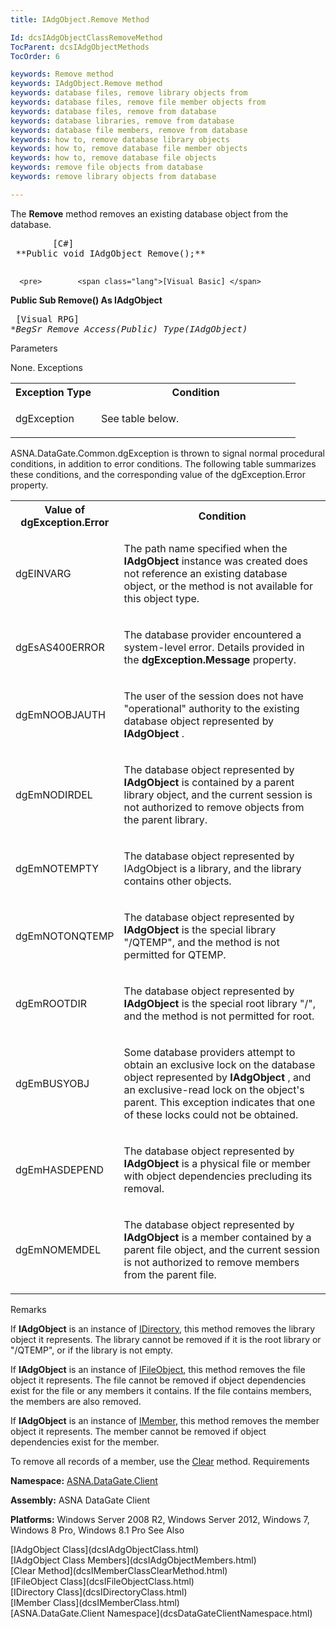 ```yaml
---
title: IAdgObject.Remove Method

Id: dcsIAdgObjectClassRemoveMethod
TocParent: dcsIAdgObjectMethods
TocOrder: 6

keywords: Remove method
keywords: IAdgObject.Remove method
keywords: database files, remove library objects from
keywords: database files, remove file member objects from
keywords: database files, remove from database
keywords: database libraries, remove from database
keywords: database file members, remove from database
keywords: how to, remove database library objects
keywords: how to, remove database file member objects
keywords: how to, remove database file objects
keywords: remove file objects from database
keywords: remove library objects from database

---
```


The **Remove** method removes an existing database object from the database.
<pre>        <span class="lang">[C#]</span>
 **Public void IAdgObject Remove();** 
      </pre>
      <pre>        <span class="lang">[Visual Basic] </span>
 **Public Sub Remove() As IAdgObject** 
      </pre>
      <pre class="prettyprint">
        <span class="lang">[Visual RPG]</span>
 **BegSr Remove Access(*Public) Type(IAdgObject)** 
      </pre>

Parameters

None.
Exceptions

<table class="dtTABLE" id="Table2" cellspacing="0">
          <colgroup span="1">
            <col align="middles" span="1" width="30%" style="FONT-WEIGHT: bold" />
            <col span="1" width="70%" />
          </colgroup>
          <tr>
            <th colspan="1" rowspan="1">
							Exception Type</th>
            <th colspan="1" rowspan="1">
							Condition</th>
          </tr>
          <tr>
            <td colspan="1" rowspan="1">

dgException 
</td>
            <td colspan="1" rowspan="1">

See table below. 
</td>
          </tr>
</table>

ASNA.DataGate.Common.dgException is thrown to signal normal procedural conditions, in addition to error conditions. The following table summarizes these conditions, and the corresponding value of the dgException.Error property.
<br />

<table class="dtTABLE" id="Table3" cellspacing="0">
          <colgroup span="1">
            <col align="middles" span="1" width="20%" style="FONT-WEIGHT: bold" />
            <col span="1" width="70%" />
          </colgroup>
          <tr>
            <th colspan="1" rowspan="1">
								Value of dgException.Error
							</th>
            <th colspan="1" rowspan="1">
								Condition
							</th>
          </tr>
          <tr>
            <td colspan="1" rowspan="1">

dgEINVARG 
</td>
            <td colspan="1" rowspan="1">

The path name specified when the **IAdgObject** instance was created does not reference an existing database object, or the method is not available for this object type. 
</td>
          </tr>
          <tr>
            <td colspan="1" rowspan="1">

dgEsAS400ERROR 
</td>
            <td colspan="1" rowspan="1">

The database provider encountered a system-level error. Details provided in the **dgException.Message** property. 
</td>
          </tr>
          <tr>
            <td colspan="1" rowspan="1">

dgEmNOOBJAUTH 
</td>
            <td colspan="1" rowspan="1">

The user of the session does not have "operational" authority to the existing database object represented by **IAdgObject** . 
</td>
          </tr>
          <tr>
            <td colspan="1" rowspan="1">

dgEmNODIRDEL
</td>
            <td colspan="1" rowspan="1">

The database object represented by **IAdgObject** is contained by a parent library object, and the current session is not authorized to remove objects from the parent library.
</td>
          </tr>
          <tr>
            <td colspan="1" rowspan="1">

dgEmNOTEMPTY
</td>
            <td colspan="1" rowspan="1">

The database object represented by IAdgObject is a library, and the library contains other objects.
</td>
          </tr>
          <tr>
            <td colspan="1" rowspan="1">

dgEmNOTONQTEMP 
</td>
            <td colspan="1" rowspan="1">

The database object represented by **IAdgObject** is the special library "/QTEMP", and the method is not permitted for QTEMP. 
</td>
          </tr>
          <tr>
            <td colspan="1" rowspan="1">

dgEmROOTDIR
</td>
            <td colspan="1" rowspan="1">

The database object represented by **IAdgObject** is the special root library "/", and the method is not permitted for root.
</td>
          </tr>
          <tr>
            <td colspan="1" rowspan="1">

dgEmBUSYOBJ 
</td>
            <td colspan="1" rowspan="1">

Some database providers attempt to obtain an exclusive lock on the database object represented by **IAdgObject** , and an exclusive-read lock on the object's parent. This exception indicates that one of these locks could not be obtained. 
</td>
          </tr>
          <tr>
            <td colspan="1" rowspan="1">

dgEmHASDEPEND
</td>
            <td colspan="1" rowspan="1">

The database object represented by **IAdgObject** is a physical file or member with object dependencies precluding its removal.
</td>
          </tr>
          <tr>
            <td colspan="1" rowspan="1">

dgEmNOMEMDEL
</td>
            <td colspan="1" rowspan="1">

The database object represented by **IAdgObject** is a member contained by a parent file object, and the current session is not authorized to remove members from the parent file.
</td>
          </tr>
</table>

Remarks

If **IAdgObject** is an instance of [IDirectory](dcsIDirectoryClass.html), this method removes the library object it represents. The library cannot be removed if it is the root library or "/QTEMP", or if the library is not empty.

If **IAdgObject** is an instance of [ IFileObject](dcsIFileObjectClass.html), this method removes the file object it represents. The file cannot be removed if object dependencies exist for the file or any members it contains. If the file contains members, the members are also removed.

If **IAdgObject** is an instance of [ IMember](dcsIMemberClass.html), this method removes the member object it represents. The member cannot be removed if object dependencies exist for the member.

To remove all records of a member, use the [ Clear](dcsIMemberClassClearMethod.html) method.
Requirements

<span> **Namespace:** [ASNA.DataGate.Client](dcsDataGateClientNamespace.html) </span> 

<span> **Assembly:** ASNA DataGate Client</span> 

<span> **Platforms:** Windows Server 2008 R2, Windows Server 2012, Windows 7, Windows 8 Pro, Windows 8.1 Pro</span> 
See Also

<dl />
      [IAdgObject Class](dcsIAdgObjectClass.html)
      <br />
      [IAdgObject Class Members](dcsIAdgObjectMembers.html)
      <br />
      [Clear Method](dcsIMemberClassClearMethod.html)
      <br />
      [IFileObject Class](dcsIFileObjectClass.html)
      <br />
      [IDirectory Class](dcsIDirectoryClass.html)
      <br />
      [IMember Class](dcsIMemberClass.html)
      <br />
      [ASNA.DataGate.Client Namespace](dcsDataGateClientNamespace.html)

